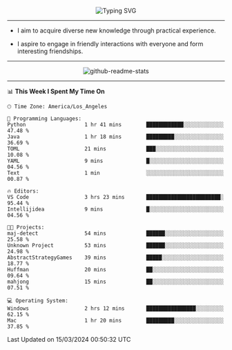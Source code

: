 <p align="center">
  <img src="https://readme-typing-svg.demolab.com?font=Fira+Code&weight=500&size=32&duration=2500&pause=1600&center=true&vCenter=true&random=false&width=1024&height=64&lines=Hi+there+%F0%9F%91%8B;I'm+delighted+you+could+make+it+here+%F0%9F%8E%89;I'm+Harry%2C+a+college+student+still+finding+my+way" alt="Typing SVG" />
</p>


---


- I aim to acquire diverse new knowledge through practical experience.

- I aspire to engage in friendly interactions with everyone and form interesting friendships.


---


<p align="center">
  <img src="https://github-readme-stats.vercel.app/api?username=Harry-Jing&show_icons=true" alt="github-readme-stats"/>
</p>


---

<!--START_SECTION:waka-->
📊 **This Week I Spent My Time On** 

```text
🕑︎ Time Zone: America/Los_Angeles

💬 Programming Languages: 
Python                   1 hr 41 mins        ████████████░░░░░░░░░░░░░   47.48 % 
Java                     1 hr 18 mins        █████████░░░░░░░░░░░░░░░░   36.69 % 
TOML                     21 mins             ███░░░░░░░░░░░░░░░░░░░░░░   10.08 % 
YAML                     9 mins              █░░░░░░░░░░░░░░░░░░░░░░░░   04.56 % 
Text                     1 min               ░░░░░░░░░░░░░░░░░░░░░░░░░   00.87 % 

🔥 Editors: 
VS Code                  3 hrs 23 mins       ████████████████████████░   95.44 % 
Intellijidea             9 mins              █░░░░░░░░░░░░░░░░░░░░░░░░   04.56 % 

🐱‍💻 Projects: 
maj-detect               54 mins             ██████░░░░░░░░░░░░░░░░░░░   25.58 % 
Unknown Project          53 mins             ██████░░░░░░░░░░░░░░░░░░░   24.98 % 
AbstractStrategyGames    39 mins             █████░░░░░░░░░░░░░░░░░░░░   18.77 % 
Huffman                  20 mins             ██░░░░░░░░░░░░░░░░░░░░░░░   09.64 % 
mahjong                  15 mins             ██░░░░░░░░░░░░░░░░░░░░░░░   07.51 % 

💻 Operating System: 
Windows                  2 hrs 12 mins       ████████████████░░░░░░░░░   62.15 % 
Mac                      1 hr 20 mins        █████████░░░░░░░░░░░░░░░░   37.85 % 
```


 Last Updated on 15/03/2024 00:50:32 UTC
<!--END_SECTION:waka-->
